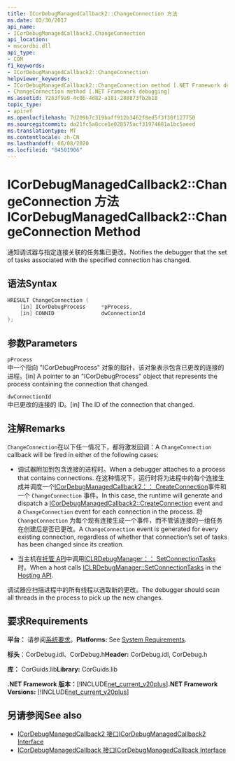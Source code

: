 ```yaml
---
title: ICorDebugManagedCallback2::ChangeConnection 方法
ms.date: 03/30/2017
api_name:
- ICorDebugManagedCallback2.ChangeConnection
api_location:
- mscordbi.dll
api_type:
- COM
f1_keywords:
- ICorDebugManagedCallback2::ChangeConnection
helpviewer_keywords:
- ICorDebugManagedCallback2::ChangeConnection method [.NET Framework debugging]
- ChangeConnection method [.NET Framework debugging]
ms.assetid: 7263f9a9-4c0b-4d82-a181-288873fb2b18
topic_type:
- apiref
ms.openlocfilehash: 7d209b7c319baff912b3462f8ed5f3f30f127750
ms.sourcegitcommit: da21fc5a8cce1e028575acf31974681a1bc5aeed
ms.translationtype: MT
ms.contentlocale: zh-CN
ms.lasthandoff: 06/08/2020
ms.locfileid: "84501906"
---
```

# <a name="icordebugmanagedcallback2changeconnection-method"></a><span data-ttu-id="c016f-102">ICorDebugManagedCallback2::ChangeConnection 方法</span><span class="sxs-lookup"><span data-stu-id="c016f-102">ICorDebugManagedCallback2::ChangeConnection Method</span></span>
<span data-ttu-id="c016f-103">通知调试器与指定连接关联的任务集已更改。</span><span class="sxs-lookup"><span data-stu-id="c016f-103">Notifies the debugger that the set of tasks associated with the specified connection has changed.</span></span>  
  
## <a name="syntax"></a><span data-ttu-id="c016f-104">语法</span><span class="sxs-lookup"><span data-stu-id="c016f-104">Syntax</span></span>  
  
```cpp  
HRESULT ChangeConnection (  
    [in] ICorDebugProcess     *pProcess,  
    [in] CONNID               dwConnectionId  
);  
```  
  
## <a name="parameters"></a><span data-ttu-id="c016f-105">参数</span><span class="sxs-lookup"><span data-stu-id="c016f-105">Parameters</span></span>  
 `pProcess`  
 <span data-ttu-id="c016f-106">中一个指向 "ICorDebugProcess" 对象的指针，该对象表示包含已更改的连接的进程。</span><span class="sxs-lookup"><span data-stu-id="c016f-106">[in] A pointer to an "ICorDebugProcess" object that represents the process containing the connection that changed.</span></span>  
  
 `dwConnectionId`  
 <span data-ttu-id="c016f-107">中已更改的连接的 ID。</span><span class="sxs-lookup"><span data-stu-id="c016f-107">[in] The ID of the connection that changed.</span></span>  
  
## <a name="remarks"></a><span data-ttu-id="c016f-108">注解</span><span class="sxs-lookup"><span data-stu-id="c016f-108">Remarks</span></span>  
 <span data-ttu-id="c016f-109">`ChangeConnection`在以下任一情况下，都将激发回调：</span><span class="sxs-lookup"><span data-stu-id="c016f-109">A `ChangeConnection` callback will be fired in either of the following cases:</span></span>  
  
- <span data-ttu-id="c016f-110">调试器附加到包含连接的进程时。</span><span class="sxs-lookup"><span data-stu-id="c016f-110">When a debugger attaches to a process that contains connections.</span></span> <span data-ttu-id="c016f-111">在这种情况下，运行时将为进程中的每个连接生成并调度一个[ICorDebugManagedCallback2：： CreateConnection](icordebugmanagedcallback2-createconnection-method.md)事件和一个 `ChangeConnection` 事件。</span><span class="sxs-lookup"><span data-stu-id="c016f-111">In this case, the runtime will generate and dispatch a [ICorDebugManagedCallback2::CreateConnection](icordebugmanagedcallback2-createconnection-method.md) event and a `ChangeConnection` event for each connection in the process.</span></span> <span data-ttu-id="c016f-112">将 `ChangeConnection` 为每个现有连接生成一个事件，而不管该连接的一组任务在创建后是否已更改。</span><span class="sxs-lookup"><span data-stu-id="c016f-112">A `ChangeConnection` event is generated for every existing connection, regardless of whether that connection’s set of tasks has been changed since its creation.</span></span>  
  
- <span data-ttu-id="c016f-113">当主机在[托管 API](../hosting/index.md)中调用[ICLRDebugManager：： SetConnectionTasks](../hosting/iclrdebugmanager-setconnectiontasks-method.md)时。</span><span class="sxs-lookup"><span data-stu-id="c016f-113">When a host calls [ICLRDebugManager::SetConnectionTasks](../hosting/iclrdebugmanager-setconnectiontasks-method.md) in the [Hosting API](../hosting/index.md).</span></span>  
  
 <span data-ttu-id="c016f-114">调试器应扫描进程中的所有线程以选取新的更改。</span><span class="sxs-lookup"><span data-stu-id="c016f-114">The debugger should scan all threads in the process to pick up the new changes.</span></span>  
  
## <a name="requirements"></a><span data-ttu-id="c016f-115">要求</span><span class="sxs-lookup"><span data-stu-id="c016f-115">Requirements</span></span>  
 <span data-ttu-id="c016f-116">**平台：** 请参阅[系统要求](../../get-started/system-requirements.md)。</span><span class="sxs-lookup"><span data-stu-id="c016f-116">**Platforms:** See [System Requirements](../../get-started/system-requirements.md).</span></span>  
  
 <span data-ttu-id="c016f-117">**标头**：CorDebug.idl、CorDebug.h</span><span class="sxs-lookup"><span data-stu-id="c016f-117">**Header:** CorDebug.idl, CorDebug.h</span></span>  
  
 <span data-ttu-id="c016f-118">**库：** CorGuids.lib</span><span class="sxs-lookup"><span data-stu-id="c016f-118">**Library:** CorGuids.lib</span></span>  
  
 <span data-ttu-id="c016f-119">**.NET Framework 版本：**[!INCLUDE[net_current_v20plus](../../../../includes/net-current-v20plus-md.md)]</span><span class="sxs-lookup"><span data-stu-id="c016f-119">**.NET Framework Versions:** [!INCLUDE[net_current_v20plus](../../../../includes/net-current-v20plus-md.md)]</span></span>  
  
## <a name="see-also"></a><span data-ttu-id="c016f-120">另请参阅</span><span class="sxs-lookup"><span data-stu-id="c016f-120">See also</span></span>

- [<span data-ttu-id="c016f-121">ICorDebugManagedCallback2 接口</span><span class="sxs-lookup"><span data-stu-id="c016f-121">ICorDebugManagedCallback2 Interface</span></span>](icordebugmanagedcallback2-interface.md)
- [<span data-ttu-id="c016f-122">ICorDebugManagedCallback 接口</span><span class="sxs-lookup"><span data-stu-id="c016f-122">ICorDebugManagedCallback Interface</span></span>](icordebugmanagedcallback-interface.md)
